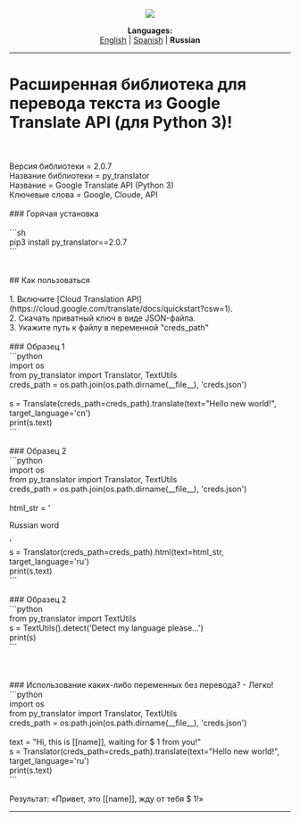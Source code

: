 <p align="center"><img src="https://github.com/markolofsen/py_translator//blob/master/.banners/banner_ru.png?raw=1" /></p>
<p align="center"><b>Languages:</b><br /><a href="https://github.com/markolofsen/py_translator/blob/master/README.md">English</a> | <a href="https://github.com/markolofsen/py_translator/blob/master/README_es.md">Spanish</a> | <b>Russian</b></p>

---

# Расширенная библиотека для перевода текста из Google Translate API (для Python 3)!<br /><br />Версия библиотеки = 2.0.7<br />Название библиотеки = py_translator<br />Название = Google Translate API (Python 3)<br />Ключевые слова = Google, Cloude, API<br /><br />### Горячая установка<br /><br />```sh<br />pip3 install py_translator==2.0.7<br />```<br /><br /><br />## Как пользоваться<br /><br />1. Включите [Cloud Translation API] (https://cloud.google.com/translate/docs/quickstart?csw=1).<br />2. Скачать приватный ключ в виде JSON-файла.<br />3. Укажите путь к файлу в переменной &quot;creds_path&quot;<br /><br />### Образец 1<br />```python<br />import os<br />from py_translator import Translator, TextUtils<br />creds_path = os.path.join(os.path.dirname(__file__), 'creds.json')<br /><br />s = Translate(creds_path=creds_path).translate(text="Hello new world!", target_language='cn')<br />print(s.text)<br />```<br /><br />### Образец 2<br />```python<br />import os<br />from py_translator import Translator, TextUtils<br />creds_path = os.path.join(os.path.dirname(__file__), 'creds.json')<br /><br />html_str = '<p>Russian word</p>'<br />s = Translator(creds_path=creds_path).html(text=html_str, target_language='ru')<br />print(s.text)<br />```<br /><br />### Образец 2<br />```python<br />from py_translator import TextUtils<br />s = TextUtils().detect('Detect my language please...')<br />print(s)<br />```<br /><br /><br /><br />### Использование каких-либо переменных без перевода? - Легко!<br />```python<br />import os<br />from py_translator import Translator, TextUtils<br />creds_path = os.path.join(os.path.dirname(__file__), 'creds.json')<br /><br />text = "Hi, this is [[name]], waiting for $ 1 from you!"<br />s = Translator(creds_path=creds_path).translate(text="Hello new world!", target_language='ru')<br />print(s.text)<br />```<br /><br />Результат: «Привет, это [[name]], жду от тебя $ 1!»

---

